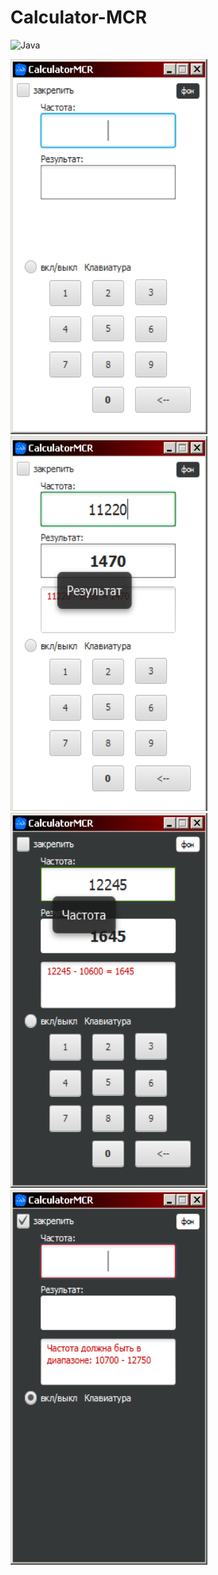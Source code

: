 # Calculator-MCR
![Java](https://img.shields.io/badge/Java-ED8B00?style=for-the-badge&logo=java&logoColor=white)

<p align=”center”>
  <img width="315" height="600" src="screenshots/1.png" >
  <img width="315" height="600" src="screenshots/2.png" >
  <img width="315" height="600" src="screenshots/3.png" >
  <img width="315" height="600" src="screenshots/4.png" >
</p>

